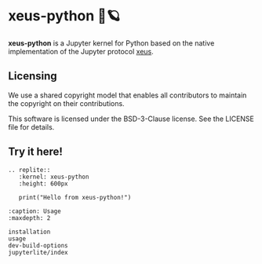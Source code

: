 # xeus-python 🚀🪐

**xeus-python** is a Jupyter kernel for Python based on the native implementation of the Jupyter protocol
[xeus](https://github.com/jupyter-xeus/xeus).

## Licensing

We use a shared copyright model that enables all contributors to maintain the
copyright on their contributions.

This software is licensed under the BSD-3-Clause license. See the LICENSE file for details.

## Try it here!

```{eval-rst}
.. replite::
   :kernel: xeus-python
   :height: 600px

   print("Hello from xeus-python!")
```

```{toctree}
:caption: Usage
:maxdepth: 2

installation
usage
dev-build-options
jupyterlite/index
```
